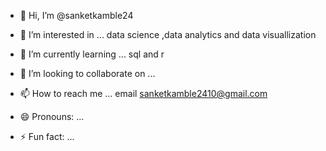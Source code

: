 - 👋 Hi, I’m @sanketkamble24
- 👀 I’m interested in ... data science ,data analytics and data visuallization 
- 🌱 I’m currently learning ... sql and r
- 💞️ I’m looking to collaborate on ...
- 📫 How to reach me ... email sanketkamble2410@gmail.com

- 😄 Pronouns: ...
- ⚡ Fun fact: ... 

<!---
sanketkamble24/sanketkamble24 is a ✨ special ✨ repository because its `README.md` (this file) appears on your GitHub profile.
You can click the Preview link to take a look at your changes.
--->
